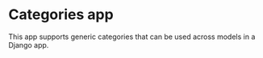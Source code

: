 # Categories app

This app supports generic categories that can be used across models in a Django app.
